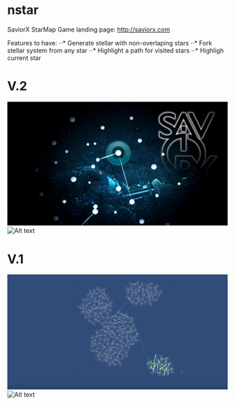 # nstar
SaviorX StarMap
Game landing page: http://saviorx.com

Features to have:
⋅⋅* Generate stellar with non-overlaping stars
⋅⋅* Fork stellar system from any star
⋅⋅* Highlight a path for visited stars
⋅⋅* Highligh current star

# V.2
![Alt text](gitres/starMap_poc2.png)
![Alt text](https://youtu.be/aykxrYWgAYg)

# V.1
![Alt text](gitres/starMap_poc1.png)
![Alt text](https://youtu.be/_tsJqc54pJM)
